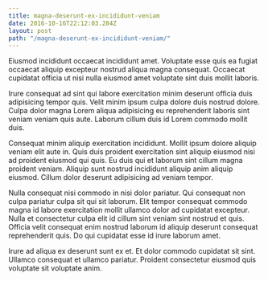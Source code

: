 ```yaml
---
title: magna-deserunt-ex-incididunt-veniam
date: 2016-10-16T22:12:03.284Z
layout: post
path: "/magna-deserunt-ex-incididunt-veniam/"
---
```


Eiusmod incididunt occaecat incididunt amet. Voluptate esse quis ea fugiat occaecat aliquip excepteur nostrud aliqua magna consequat. Occaecat cupidatat officia ut nisi nulla eiusmod amet voluptate sint duis mollit laboris.

Irure consequat ad sint qui labore exercitation minim deserunt officia duis adipisicing tempor quis. Velit minim ipsum culpa dolore duis nostrud dolore. Culpa dolor magna Lorem aliqua adipisicing eu reprehenderit laboris sint veniam veniam quis aute. Laborum cillum duis id Lorem commodo mollit duis.

Consequat minim aliquip exercitation incididunt. Mollit ipsum dolore aliquip veniam elit aute in. Quis duis proident exercitation sint aliquip eiusmod nisi ad proident eiusmod qui quis. Eu duis qui et laborum sint cillum magna proident veniam. Aliquip sunt nostrud incididunt aliquip anim aliquip eiusmod. Cillum dolor deserunt adipisicing ad veniam tempor.

Nulla consequat nisi commodo in nisi dolor pariatur. Qui consequat non culpa pariatur culpa sit qui sit laborum. Elit tempor consequat commodo magna id labore exercitation mollit ullamco dolor ad cupidatat excepteur. Nulla et consectetur culpa elit id cillum sint veniam sint nostrud et quis. Officia velit consequat enim nostrud laborum id aliquip deserunt consequat reprehenderit quis. Do qui cupidatat esse id irure laborum amet.

Irure ad aliqua ex deserunt sunt ex et. Et dolor commodo cupidatat sit sint. Ullamco consequat et ullamco pariatur. Proident consectetur eiusmod quis voluptate sit voluptate anim.
